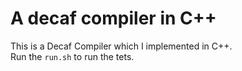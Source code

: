 # A decaf compiler in C++

This is a Decaf Compiler which I implemented in C++.   
Run the `run.sh` to run the tets.
